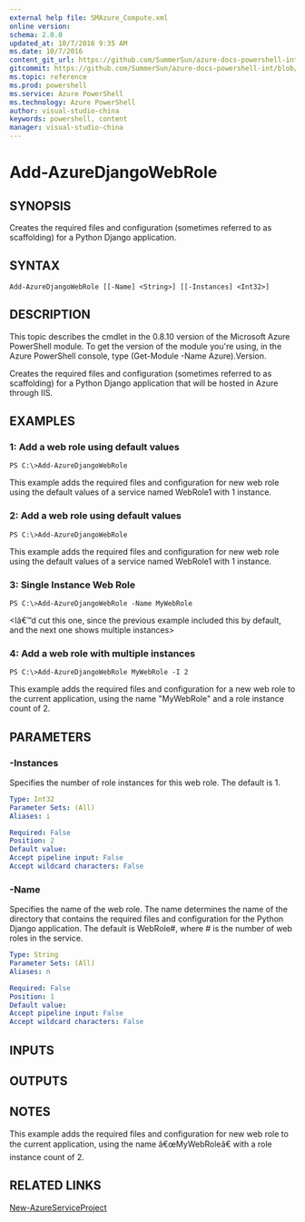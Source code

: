 ```yaml
---
external help file: SMAzure_Compute.xml
online version: 
schema: 2.0.0
updated_at: 10/7/2016 9:35 AM
ms.date: 10/7/2016
content_git_url: https://github.com/SummerSun/azure-docs-powershell-int/blob/master/azureps-cmdlets-docs/Service%20Management/v1.0/Compute/Add-AzureDjangoWebRole.md
gitcommit: https://github.com/SummerSun/azure-docs-powershell-int/blob/3c5913303624ba7a7970d6758aac68ea04359cee/azureps-cmdlets-docs/Service%20Management/v1.0/Compute/Add-AzureDjangoWebRole.md
ms.topic: reference
ms.prod: powershell
ms.service: Azure PowerShell
ms.technology: Azure PowerShell
author: visual-studio-china
keywords: powershell, content
manager: visual-studio-china
---
```


# Add-AzureDjangoWebRole
## SYNOPSIS
Creates the required files and configuration (sometimes referred to as scaffolding) for a Python Django application.

## SYNTAX

```
Add-AzureDjangoWebRole [[-Name] <String>] [[-Instances] <Int32>]
```

## DESCRIPTION
This topic describes the cmdlet in the 0.8.10 version of the Microsoft Azure PowerShell module.
To get the version of the module you're using, in the Azure PowerShell console, type (Get-Module -Name Azure).Version.

Creates the required files and configuration (sometimes referred to as scaffolding) for a Python Django application that will be hosted in Azure through IIS.

## EXAMPLES

### 1: Add a web role using default values
```
PS C:\>Add-AzureDjangoWebRole
```

This example adds the required files and configuration for new web role using the default values of a service named WebRole1 with 1 instance.

### 2: Add a web role using default values
```
PS C:\>Add-AzureDjangoWebRole
```

This example adds the required files and configuration for new web role using the default values of a service named WebRole1 with 1 instance.

### 3: Single Instance Web Role
```
PS C:\>Add-AzureDjangoWebRole -Name MyWebRole
```

\<Iâ€™d cut this one, since the previous example included this by default, and the next one shows multiple instances\>

### 4: Add a web role with multiple instances
```
PS C:\>Add-AzureDjangoWebRole MyWebRole -I 2
```

This example adds the required files and configuration for a new web role to the current application, using the name "MyWebRole" and a role instance count of 2.

## PARAMETERS

### -Instances
Specifies the number of role instances for this web role.
The default is 1.

```yaml
Type: Int32
Parameter Sets: (All)
Aliases: i

Required: False
Position: 2
Default value: 
Accept pipeline input: False
Accept wildcard characters: False
```

### -Name
Specifies the name of the web role.
The name determines the name of the directory that contains the required files and configuration for the Python Django application.
The default is WebRole#, where # is the number of web roles in the service.

```yaml
Type: String
Parameter Sets: (All)
Aliases: n

Required: False
Position: 1
Default value: 
Accept pipeline input: False
Accept wildcard characters: False
```

## INPUTS

## OUTPUTS

## NOTES
This example adds the required files and configuration for new web role to the current application, using the name â€œMyWebRoleâ€ with a role instance count of 2.

## RELATED LINKS

[New-AzureServiceProject](68b3e4a9-7aff-4274-bd8c-0f664cb6e65d)


